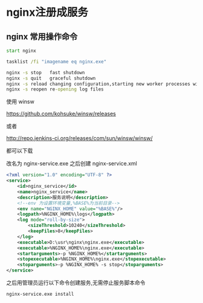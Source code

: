 # nginx注册成服务


## nginx 常用操作命令
```bat
start nginx

tasklist /fi "imagename eq nginx.exe"

nginx -s stop	fast shutdown
nginx -s quit	graceful shutdown
nginx -s reload	changing configuration,starting new worker processes with a new configuration,graceful shutdown of old worker processes
nginx -s reopen	re-opening log files
```


使用 winsw

https://github.com/kohsuke/winsw/releases

或者

http://repo.jenkins-ci.org/releases/com/sun/winsw/winsw/

都可以下载

改名为 nginx-service.exe 之后创建 nginx-service.xml

```Xml
<?xml version="1.0" encoding="UTF-8" ?>
<service>
    <id>nginx_service</id>
    <name>nginx_service</name>
    <description>服务说明</description>
	<!--env 为设置环境变量,%BASE%为当前目录-->
    <env name="NGINX_HOME" value="%BASE%"/>
    <logpath>%NGINX_HOME%\logs</logpath>
    <log mode="roll-by-size">
        <sizeThreshold>10240</sizeThreshold>
        <keepFiles>8</keepFiles>
    </log>
    <executable>D:\usr\nginx\nginx.exe</executable>
	<executable>%NGINX_HOME%\nginx.exe</executable>
	<startarguments>-p %NGINX_HOME%</startarguments>
	<stopexecutable>%NGINX_HOME%\nginx.exe</stopexecutable>
	<stoparguments>-p %NGINX_HOME% -s stop</stoparguments>
</service>
```

之后用管理员运行以下命令创建服务,无需停止服务脚本命令
```bat
nginx-service.exe install
```
